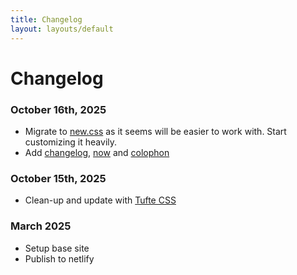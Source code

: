 ```yaml
---
title: Changelog
layout: layouts/default
---
```


# Changelog

### October 16th, 2025

- Migrate to [new.css](https://newcss.net) as it seems will be easier to work
  with. Start customizing it heavily.
- Add [changelog](/changelog), [now](/now) and [colophon](/colophon)

### October 15th, 2025

- Clean-up and update with [Tufte CSS](https://edwardtufte.github.io/tufte-css/)

### March 2025

- Setup base site
- Publish to netlify
